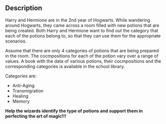 ## Description

Harry and Hermione are in the 2nd year of Hogwarts. While wandering around Hogwarts, they came
across a room filled with new potions that are being created. Both Harry and Hermione want to
find out the category that each of the potions belong to, so that they can use them for the
appropriate scenarios.

Assume that there are only 4 categories of potions that are being prepared in the room. The 
cocmpositions for each of the potion vary over a range of values. A book with the data of 
various potions, their cocmpositions and the corresponding categories is available in the
school library.

Categories are: 
- Anti-Aging
- Transmigration
- Healing	
- Memory

**Help the wizards identify the type of potions and support them in perfecting the art of magic!!!**